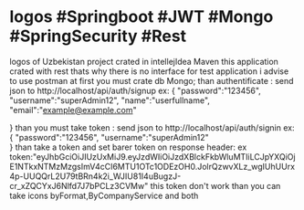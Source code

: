 # logos #Springboot #JWT #Mongo #SpringSecurity #Rest
logos of Uzbekistan
project crated in intellejIdea Maven
this application crated with rest thats why there is no interface for test application i advise to use postman
at first you must crate db Mongo;
than authentificate :
send json to http://localhost/api/auth/signup
ex:
{
	"password":"123456",
	"username":"superAdmin12",
	"name":"userfullname",
	"email":"example@example.com"
	
}
than you must take token :
send json to http://localhost/api/auth/signin
ex:
{
	"password":"123456",
	"username":"superAdmin12"	
}
than take a token and set barer token on response header:
ex token:"eyJhbGciOiJIUzUxMiJ9.eyJzdWIiOiJzdXBlckFkbWluMTIiLCJpYXQiOjE1NTkxNTMzMzgsImV4cCI6MTU1OTc1ODEzOH0.JolrQzwvXLz_wgIUhUUrx4p-UUQQrL2U79tBRn4k2i_WJIU81I4uBugzJ-cr_xZQCYxJ6Nlfd7J7bPCLz3CVMw"
this token don't work
than you can take icons byFormat,ByCompanyService and both
